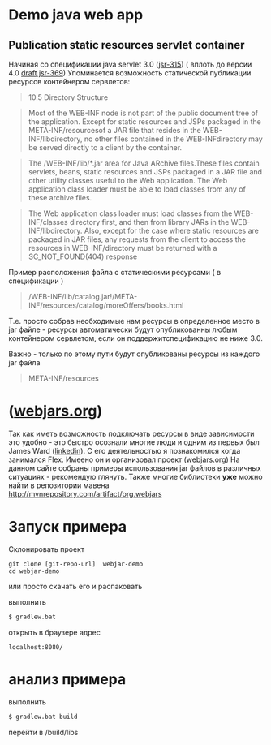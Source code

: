 ﻿# Demo java web app
## Publication static resources servlet container

Начиная со спецификации java servlet 3.0 ([jsr-315](https://jcp.org/en/jsr/detail?id=315)) ( вплоть до версии 4.0 [draft jsr-369](https://jcp.org/en/jsr/detail?id=369))
Упоминается возможность статической публикации ресурсов контейнером сервлетов:
 > 10.5 Directory Structure
 
 > Most of the WEB-INF node is not part of the public document 
tree of the application. Except for static resources and JSPs packaged in the META-INF/resourcesof a JAR file that resides in the WEB-INF/libdirectory, no other 
files contained in the WEB-INFdirectory may be served directly to a client by the 
container.

> The /WEB-INF/lib/*.jar area for Java ARchive files.These files contain servlets, 
beans, static resources and JSPs packaged in a JAR file and other utility classes 
useful to the Web application. The Web application class loader must be able to 
load classes from any of these archive files. 

> The Web application class loader must load classes from the WEB-INF/classes
directory first, and then from library JARs in the WEB-INF/libdirectory. Also, except for the case where static resources are packaged in JAR files, any requests from the
client to access the resources in WEB-INF/directory must be returned with a 
SC_NOT_FOUND(404) response

Пример расположения файла с статическими ресурсами ( в спецификации )

> /WEB-INF/lib/catalog.jar!/META-INF/resources/catalog/moreOffers/books.html

Т.е. просто собрав необходимые нам ресурсы в определенное место в jar файле - ресурсы автоматически будут опубликованны любым контейнером сервлетом, если он поддержитспецификацию не ниже 3.0.

Важно - только по этому пути будут опубликованы ресурсы из каждого jar файла
> META-INF/resources

# ([webjars.org](http://webjars.org))
Так как иметь возможность подключать ресурсы в виде зависимости это удобно - это быстро осознали многие люди и одним из первых был James Ward ([linkedin](https://www.linkedin.com/in/jamesward)).
С его деятельностью я познакомился когда занимался Flex.
Имеено он и организовал проект  ([webjars.org](http://webjars.org))
На данном сайте собраны примеры использования jar файлов в различных ситуациях - рекомендую глянуть.
Также многие библиотеки **уже** можно найти в репозитории мавена http://mvnrepository.com/artifact/org.webjars

# Запуск примера 
Cклонировать проект 
```
git clone [git-repo-url]  webjar-demo
cd webjar-demo
```
или просто скачать его и распаковать

выполнить 
```cmd
$ gradlew.bat
```
открыть в браузере адрес

```url
localhost:8080/
```

# анализ примера 
выполнить 
```cmd
$ gradlew.bat build
```
перейти в /build/libs
